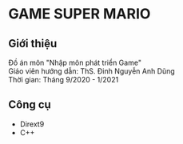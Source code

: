 
#    		 GAME SUPER MARIO 

## Giới thiệu
Đồ án môn "Nhập môn phát triển Game"
<br> Giáo viên hướng dẫn: ThS. Đinh Nguyễn Anh Dũng
<br> Thời gian: Tháng 9/2020 - 1/2021

## Công cụ 
- Dirext9
- C++
